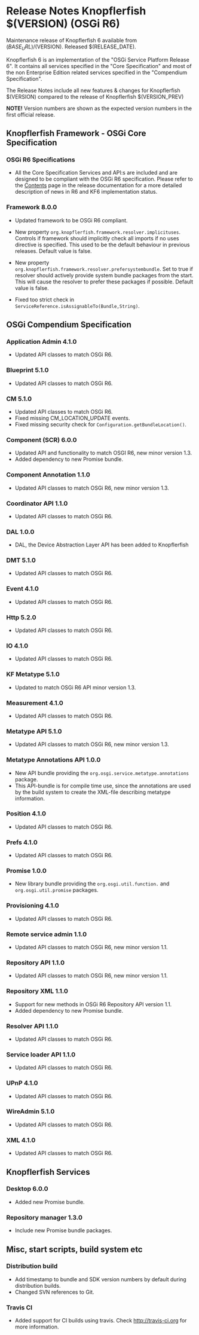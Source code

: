 Release Notes Knopflerfish $(VERSION) (OSGi R6)
======================================================================

Maintenance release of Knopflerfish 6 available from
$(BASE_URL)/$(VERSION). Released $(RELEASE_DATE).

Knopflerfish 6 is an implementation of the "OSGi Service Platform
Release 6". It contains all services specified in the "Core
Specification" and most of the non Enterprise Edition related
services specified in the "Compendium Specification".

The Release Notes include all new features & changes for
Knopflerfish $(VERSION) compared to the release of Knopflerfish
$(VERSION_PREV)

<b>NOTE!</b> Version numbers are shown as the expected version numbers
in the first official release.

Knopflerfish Framework - OSGi Core Specification
----------------------------------------------------------------------

### OSGi R6 Specifications
*  All the Core Specification Services and API:s are included and are
   designed to be compliant with the OSGi R6 specification.
   Please refer to the <a href="components.html">Contents</a> page in the
   release documentation for a more detailed description of news in R6
   and KF6 implementation status.

### Framework 8.0.0

* Updated framework to be OSGi R6 compliant.

* New property <code>org.knopflerfish.framework.resolver.implicituses</code>.
  Controls if framework should implicitly check all imports if no uses directive is
  specified. This used to be the default behaviour in previous releases.
  Default value is false.

* New property <code>org.knopflerfish.framework.resolver.prefersystembundle</code>.
  Set to true if resolver should actively provide system bundle packages
  from the start. This will cause the resolver to prefer these packages
  if possible. Default value is false.

* Fixed too strict check in <code>ServiceReference.isAssignableTo(Bundle,String)</code>.


OSGi Compendium Specification
----------------------------------------------------------------------

### Application Admin 4.1.0
*   Updated API classes to match OSGi R6.

### Blueprint 5.1.0
*   Updated API classes to match OSGi R6. 

### CM 5.1.0
*   Updated API classes to match OSGi R6. 
*   Fixed missing CM_LOCATION_UPDATE events.
*   Fixed missing security check for <code>Configuration.getBundleLocation()</code>.

### Component (SCR) 6.0.0
*   Updated API and functionality to match OSGI R6, new minor version 1.3.
*   Added dependency to new Promise bundle.

### Component Annotation 1.1.0
*   Updated API classes to match OSGi R6, new minor version 1.3.

### Coordinator API 1.1.0
*   Updated API classes to match OSGi R6. 

### DAL 1.0.0
*   DAL, the Device Abstraction Layer API has been added to Knopflerfish

### DMT 5.1.0
*   Updated API classes to match OSGi R6. 

### Event 4.1.0
*   Updated API classes to match OSGi R6. 

### Http 5.2.0
*   Updated API classes to match OSGi R6. 

### IO 4.1.0
*   Updated API classes to match OSGi R6. 

### KF Metatype 5.1.0
*   Updated to match OSGi R6 API minor version 1.3.

### Measurement 4.1.0
*   Updated API classes to match OSGi R6. 

### Metatype API 5.1.0
*   Updated API classes to match OSGi R6, new minor version 1.3.

### Metatype Annotations API 1.0.0
*   New API bundle providing the
    <code>org.osgi.service.metatype.annotations</code> package.
*   This API-bundle is for compile time use, since the annotations
    are used by the build system to create the XML-file describing
    metatype information.

### Position 4.1.0
*   Updated API classes to match OSGi R6.

### Prefs 4.1.0
*   Updated API classes to match OSGi R6.

### Promise 1.0.0
*   New library bundle providing the
    <code>org.osgi.util.function.</code> and
    <code>org.osgi.util.promise</code> packages.

### Provisioning 4.1.0
*   Updated API classes to match OSGi R6.

### Remote service admin 1.1.0
*   Updated API classes to match OSGi R6, new minor version 1.1.

### Repository API 1.1.0
*   Updated API classes to match OSGi R6, new minor version 1.1.

### Repository XML 1.1.0
*   Support for new methods in OSGi R6 Repository API version 1.1.
*   Added dependency to new Promise bundle.

### Resolver API 1.1.0
*   Updated API classes to match OSGi R6.

### Service loader API 1.1.0
*   Updated API classes to match OSGi R6.

### UPnP 4.1.0
*   Updated API classes to match OSGi R6.

### WireAdmin 5.1.0
*   Updated API classes to match OSGi R6.

### XML 4.1.0
*   Updated API classes to match OSGi R6.


Knopflerfish Services
----------------------------------------------------------------------

### Desktop 6.0.0
*   Added new Promise bundle.

### Repository manager 1.3.0
*   Include new Promise bundle packages.


Misc, start scripts, build system etc 
----------------------------------------------------------------------

### Distribution build
 *  Add timestamp to bundle and SDK version numbers by default
    during distribution builds.
 *  Changed SVN references to Git.

### Travis CI
 *  Added support for CI builds using travis. Check
    <a href="http://travis-ci.org">http://travis-ci.org</a>
    for more information.

